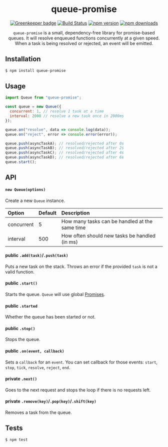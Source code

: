 <div align="center">
  <h1>queue-promise</h1>

[![Greenkeeper badge](https://badges.greenkeeper.io/Bartozzz/queue-promise.svg)](https://greenkeeper.io/)
[![Build Status](https://img.shields.io/travis/Bartozzz/queue-promise.svg)](https://travis-ci.org/Bartozzz/queue-promise/)
[![npm version](https://img.shields.io/npm/v/queue-promise.svg)](https://www.npmjs.com/package/queue-promise)
[![npm downloads](https://img.shields.io/npm/dt/queue-promise.svg)](https://www.npmjs.com/package/queue-promise)
<br>

`queue-promise` is a small, dependency-free library for promise-based queues. It will resolve enqueued functions concurrently at a given speed. When a task is being resolved or rejected, an event will be emitted.

</div>

## Installation

```bash
$ npm install queue-promise
```

## Usage

```javascript
import Queue from "queue-promise";

const queue = new Queue({
  concurrent: 1, // resolve 1 task at a time
  interval: 2000 // resolve a new task once in 2000ms
});

queue.on("resolve", data => console.log(data));
queue.on("reject", error => console.error(error));

queue.push(asyncTaskA); // resolved/rejected after 0s
queue.push(asyncTaskB); // resolved/rejected after 2s
queue.push(asyncTaskC); // resolved/rejected after 4s
queue.push(asyncTaskD); // resolved/rejected after 6s
queue.start();
```

## API

#### `new Queue(options)`

Create a new `Queue` instance.

| Option     | Default | Description                                    |
| :--------- | :------ | :--------------------------------------------- |
| concurrent | 5       | How many tasks can be handled at the same time |
| interval   | 500     | How often should new tasks be handled (in ms)  |

#### **public** `.add(task)`/`.push(task)`

Puts a new task on the stack. Throws an error if the provided `task` is not a valid function.

#### **public** `.start()`

Starts the queue. `Queue` will use global [Promises](https://developer.mozilla.org/en-US/docs/Web/JavaScript/Reference/Global_Objects/Promise).

#### **public** `.started`

Whether the queue has been started or not.

#### **public** `.stop()`

Stops the queue.

#### **public** `.on(event, callback)`

Sets a `callback` for an `event`. You can set callback for those events: `start`, `stop`, `tick`, `resolve`, `reject`, `end`.

#### **private** `.next()`

Goes to the next request and stops the loop if there is no requests left.

#### **private** `.remove(key)`/`.pop(key)`/`.shift(key)`

Removes a task from the queue.

## Tests

```bash
$ npm test
```
